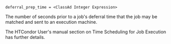     deferral_prep_time = <ClassAd Integer Expression>

The number of seconds prior to a job's deferral time that the job may be
matched and sent to an execution machine.

The HTCondor User's manual section on Time Scheduling for Job Execution
has further details.
